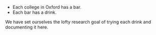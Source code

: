 
* Each college in Oxford has a bar.  
* Each bar has a drink.

We have set ourselves the lofty research goal of trying each drink and documenting it here.